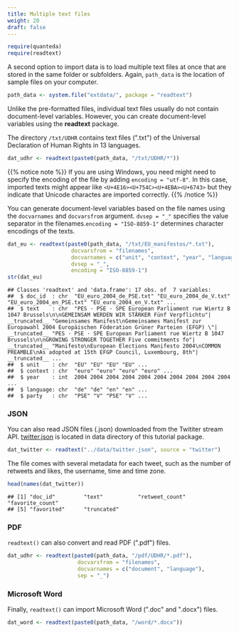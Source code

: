 ```yaml
---
title: Multiple text files
weight: 20
draft: false
---
```



```r
require(quanteda)
require(readtext)
```

A second option to import data is to load multiple text files at once that are stored in the same folder or subfolders. Again, `path_data` is the location of sample files on your computer.


```r
path_data <- system.file("extdata/", package = "readtext")
```

Unlike the pre-formatted files, individual text files usually do not contain document-level variables. However, you can create document-level variables using the **readtext** package.

The directory `/txt/UDHR` contains text files (".txt") of the Universal Declaration of Human Rights in 13 languages. 


```r
dat_udhr <- readtext(paste0(path_data, "/txt/UDHR/*"))
```

{{% notice note %}}
If you are using Windows, you need might need to specify the encoding of the file by adding `encoding = "utf-8"`. In this case, imported texts might appear like `<U+4E16><U+754C><U+4EBA><U+6743>` but they indicate that Unicode charactes are imported correctly.
{{% /notice %}}

You can generate document-level variables based on the file names using the `docvarnames` and `docvarsfrom` argument. `dvsep = "_"` specifies the value separator in the filenames.`encoding = "ISO-8859-1"` determines character encodings of the texts.


```r
dat_eu <- readtext(paste0(path_data, "/txt/EU_manifestos/*.txt"),
                    docvarsfrom = "filenames", 
                    docvarnames = c("unit", "context", "year", "language", "party"),
                    dvsep = "_", 
                    encoding = "ISO-8859-1")
str(dat_eu)
```

```
## Classes 'readtext' and 'data.frame':	17 obs. of  7 variables:
##  $ doc_id  : chr  "EU_euro_2004_de_PSE.txt" "EU_euro_2004_de_V.txt" "EU_euro_2004_en_PSE.txt" "EU_euro_2004_en_V.txt" ...
##  $ text    : chr  "PES · PSE · SPE European Parliament rue Wiertz B 1047 Brussels\n\nGEMEINSAM WERDEN WIR STÄRKER Fünf Verpflichtu"| __truncated__ "Gemeinsames Manifest\nGemeinsames Manifest zur Europawahl 2004 Europäischen Föderation Grüner Parteien (EFGP) \"| __truncated__ "PES · PSE · SPE European Parliament rue Wiertz B 1047 Brussels\n\nGROWING STRONGER TOGETHER Five commitments fo"| __truncated__ "Manifesto\nEuropean Elections Manifesto 2004\nCOMMON PREAMBLE\nAs adopted at 15th EFGP Council, Luxembourg, 8th"| __truncated__ ...
##  $ unit    : chr  "EU" "EU" "EU" "EU" ...
##  $ context : chr  "euro" "euro" "euro" "euro" ...
##  $ year    : int  2004 2004 2004 2004 2004 2004 2004 2004 2004 2004 ...
##  $ language: chr  "de" "de" "en" "en" ...
##  $ party   : chr  "PSE" "V" "PSE" "V" ...
```

### JSON

You can also read JSON files (.json) downloaded from the Twititer stream API. [twitter.json](https://raw.githubusercontent.com/quanteda/tutorials.quanteda.io/master/content/data/twitter.json) is located in data directory of this tutorial package.


```r
dat_twitter <- readtext("../data/twitter.json", source = "twitter")
```

The file comes with several metadata for each tweet, such as the number of retweets and likes, the username, time and time zone. 


```r
head(names(dat_twitter))
```

```
## [1] "doc_id"         "text"           "retweet_count"  "favorite_count"
## [5] "favorited"      "truncated"
```

### PDF

`readtext()` can also convert and read PDF (".pdf") files. 


```r
dat_udhr <- readtext(paste0(path_data, "/pdf/UDHR/*.pdf"), 
                      docvarsfrom = "filenames", 
                      docvarnames = c("document", "language"),
                      sep = "_")
```

### Microsoft Word

Finally, `readtext()` can import Microsoft Word (".doc" and ".docx") files.


```r
dat_word <- readtext(paste0(path_data, "/word/*.docx"))
```

